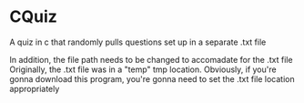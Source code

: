 # CQuiz
A quiz in c that randomly pulls questions set up in a separate .txt file

In addition, the file path needs to be changed to accomadate for the .txt file
Originally, the .txt file was in a "temp" tmp location. 
Obviously, if you're gonna download this program, you're gonna need to set the .txt file location appropriately
